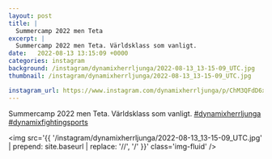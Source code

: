 ```yaml
---
layout: post
title: |
  Summercamp 2022 men Teta
excerpt: |
  Summercamp 2022 men Teta. Världsklass som vanligt.   
date:   2022-08-13 13:15:09 +0000
categories: instagram
background: /instagram/dynamixherrljunga/2022-08-13_13-15-09_UTC.jpg
thumbnail: /instagram/dynamixherrljunga/2022-08-13_13-15-09_UTC.jpg

instagram_url: https://www.instagram.com/dynamixherrljunga/p/ChM3QFdD6xI
---
```

Summercamp 2022 men Teta. Världsklass som vanligt.  [#dynamixherrljunga](https://www.instagram.com/explore/tags/dynamixherrljunga/) [#dynamixfightingsports](https://www.instagram.com/explore/tags/dynamixfightingsports/)



<img src='{{ '/instagram/dynamixherrljunga/2022-08-13_13-15-09_UTC.jpg' | prepend: site.baseurl | replace: '//', '/' }}' class='img-fluid' />
